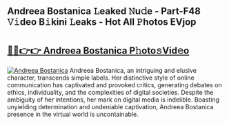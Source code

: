 ## Andreea Bostanica 𝙻eaked 𝙽u𝚍e - Part-F48 𝚅𝚒deo B𝚒kini 𝙻eaks - Hot All 𝙿hotos EVjop

# <h2><a href="http://ld40ae.urlbe.top/?page=Andreea+Bostanica">🔗🔗👉👉 Andreea Bostanica P𝚑oto𝚜Vid𝚎o</a></h2>

[![Andreea Bostanica](https://i.imgur.com/eBuTRDB.gif)](http://ld40ae.urlbe.top/?page=Andreea+Bostanica)
Andreea Bostanica, an intriguing and elusive character, transcends simple labels. Her distinctive style of online communication has captivated and provoked critics, generating debates on ethics, individuality, and the complexities of digital societies. Despite the ambiguity of her intentions, her mark on digital media is indelible. Boasting unyielding determination and undeniable captivation, Andreea Bostanica presence in the virtual world is uncontainable.
